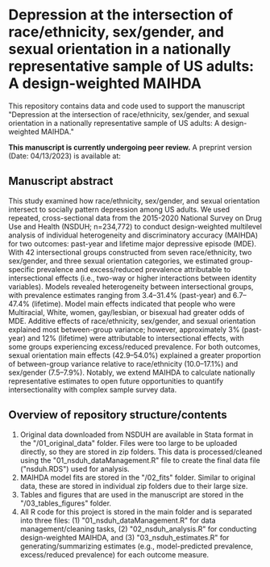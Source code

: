 # Depression at the intersection of race/ethnicity, sex/gender, and sexual orientation in a nationally representative sample of US adults: A design-weighted MAIHDA
This repository contains data and code used to support the manuscript "Depression at the intersection of race/ethnicity, sex/gender, and sexual orientation in a nationally representative sample of US adults: A design-weighted MAIHDA."

**This manuscript is currently undergoing peer review.** A preprint version (Date: 04/13/2023) is available at:

## Manuscript abstract

This study examined how race/ethnicity, sex/gender, and sexual orientation intersect to socially pattern depression among US adults. We used repeated, cross-sectional data from the 2015-2020 National Survey on Drug Use and Health (NSDUH; n=234,772) to conduct design-weighted multilevel analysis of individual heterogeneity and discriminatory accuracy (MAIHDA) for two outcomes: past-year and lifetime major depressive episode (MDE). With 42 intersectional groups constructed from seven race/ethnicity, two sex/gender, and three sexual orientation categories, we estimated group-specific prevalence and excess/reduced prevalence attributable to intersectional effects (i.e., two-way or higher interactions between identity variables). Models revealed heterogeneity between intersectional groups, with prevalence estimates ranging from 3.4–31.4% (past-year) and 6.7–47.4% (lifetime). Model main effects indicated that people who were Multiracial, White, women, gay/lesbian, or bisexual had greater odds of MDE. Additive effects of race/ethnicity, sex/gender, and sexual orientation explained most between-group variance; however, approximately 3% (past-year) and 12% (lifetime) were attributable to intersectional effects, with some groups experiencing excess/reduced prevalence. For both outcomes, sexual orientation main effects (42.9–54.0%) explained a greater proportion of between-group variance relative to race/ethnicity (10.0–17.1%) and sex/gender (7.5–7.9%). Notably, we extend MAIHDA to calculate nationally representative estimates to open future opportunities to quantify intersectionality with complex sample survey data.

## Overview of repository structure/contents

1. Original data downloaded from NSDUH are available in Stata format in the "/01_original_data" folder. Files were too large to be uploaded directly, so they are stored in zip folders. This data is processed/cleaned using the "01_nsduh_dataManagement.R" file to create the final data file ("nsduh.RDS") used for analysis.
2. MAIHDA model fits are stored in the "/02_fits" folder. Similar to original data, these are stored in individual zip folders due to their large size.
3. Tables and figures that are used in the manuscript are stored in the "/03_tables_figures" folder.
4. All R code for this project is stored in the main folder and is separated into three files: (1) "01_nsduh_dataManagement.R" for data management/cleaning tasks, (2) "02_nsduh_analysis.R" for conducting design-weighted MAIHDA, and (3) "03_nsduh_estimates.R" for generating/summarizing estimates (e.g., model-predicted prevalence, excess/reduced prevalence) for each outcome measure.
